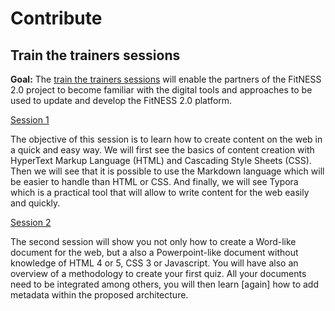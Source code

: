 # Contribute

## Train the trainers sessions

**Goal:** The [train the trainers sessions](https://fitness.agroparistech.fr/fitness2/train-the-trainers/) will enable the partners of the FitNESS 2.0 project to become familiar with the digital tools and approaches to be used to update and develop the FitNESS 2.0 platform.

[Session 1](https://fitness.agroparistech.fr/fitness2/train-the-trainers/html-files/index.html)

The objective of this session is to learn how to create content on the web in a quick and easy way. We will first see the basics of content creation with HyperText Markup Language (HTML) and Cascading Style Sheets (CSS). Then we will see that it is possible to use the Markdown language which will be easier to handle than HTML or CSS. And finally, we will see Typora which is a practical tool that will allow to write content for the web easily and quickly.



[Session 2](https://fitness.agroparistech.fr/fitness2/train-the-trainers/session-2/index.html)

The second session will show you not only how to create a Word-like document for the web, but a also a Powerpoint-like document without knowledge of HTML 4 or 5, CSS 3 or Javascript. You will have also an overview of a methodology to create your first quiz. All your documents need to be integrated among others, you will then learn [again] how to add metadata within the proposed architecture.






